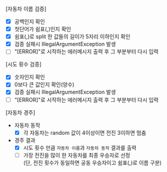[자동차 이름 검증]
* [x] 공백인지 확인
* [x] 첫단어가 쉼표(,)인지 확인
* [x] 쉼표(,)로 split 한 값들의 길이가 5자리 이하인지 확인
* [x] 검증 실패시 IllegalArgumentException 발생
* [ ] "[ERROR]"로 시작하는 에러메시지 출력 후 그 부분부터 다시 입력

[시도 횟수 검증]
* [x] 숫자인지 확인
* [x] 0보다 큰 값인지 확인(양수)
* [x] 검증 실패시 IllegalArgumentException 발생
* [ ] "[ERROR]"로 시작하는 에러메시지 출력 후 그 부분부터 다시 입력
  
[자동차 경주]
* 자동차 동작
  * [x] 각 자동차는 random 값이 4이상이면 전진 3이하면 멈춤
* 경주 결과
  * [x] 시도 횟수 만큼 `자동차 이름`과 `자동차 동작` 결과를 출력 
  * [ ] 가장 전진을 많이 한 자동차를 최종 우승자로 선정<br>
  (단, 전진 횟수가 동일하면 공동 우승자이고 쉼표(,)로 이름 구분)